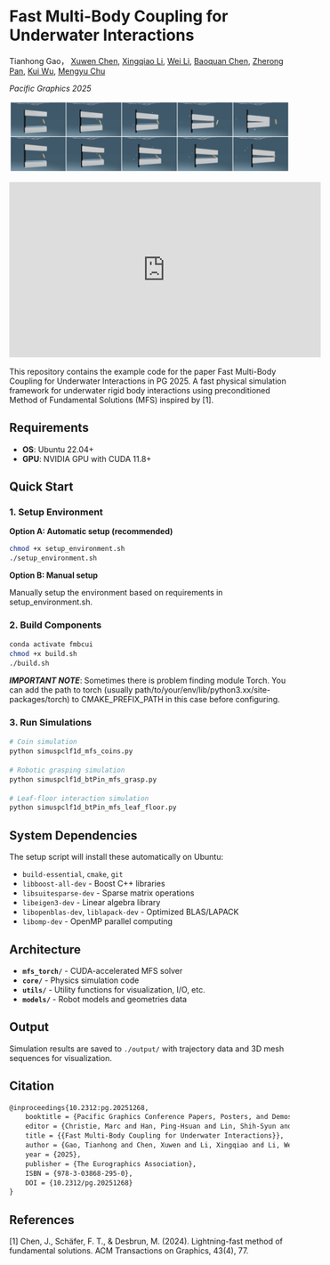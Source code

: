 # Fast Multi-Body Coupling for Underwater Interactions

Tianhong Gao，
[Xuwen Chen](https://xw-c.github.io/), 
[Xingqiao Li](https://li-xingqiao.github.io/), 
[Wei Li](https://lwkobe.github.io/), 
[Baoquan Chen](https://baoquanchen.info/), 
[Zherong Pan](https://dyingbrain.github.io/), 
[Kui Wu](https://kuiwuchn.github.io/), 
[Mengyu Chu](https://rachelcmy.github.io/)

*Pacific Graphics 2025*

[![我的项目演示视频](figure/teaser.jpg)](https://youtu.be/REQUUZX_NrQ?si=CdzLA3kteonSXQ7N)


<iframe width="560" height="315" src="https://www.youtube.com/embed/REQUUZX_NrQ" frameborder="0" allow="accelerometer; autoplay; clipboard-write; encrypted-media; gyroscope; picture-in-picture" allowfullscreen></iframe>

This repository contains the example code for the paper Fast Multi-Body Coupling for Underwater Interactions in PG 2025. A fast physical simulation framework for underwater rigid body interactions using preconditioned Method of Fundamental Solutions (MFS) inspired by [1].

## Requirements

- **OS**: Ubuntu 22.04+
- **GPU**: NVIDIA GPU with CUDA 11.8+

## Quick Start

### 1. Setup Environment

**Option A: Automatic setup (recommended)**
```bash
chmod +x setup_environment.sh
./setup_environment.sh
```

**Option B: Manual setup**

Manually setup the environment based on requirements in setup_environment.sh.

### 2. Build Components

```bash
conda activate fmbcui
chmod +x build.sh
./build.sh
```

***IMPORTANT NOTE***: Sometimes there is problem finding module Torch. You can add the path to torch (usually path/to/your/env/lib/python3.xx/site-packages/torch) to CMAKE_PREFIX_PATH in this case before configuring.

### 3. Run Simulations

```bash
# Coin simulation
python simuspclf1d_mfs_coins.py

# Robotic grasping simulation  
python simuspclf1d_btPin_mfs_grasp.py

# Leaf-floor interaction simulation
python simuspclf1d_btPin_mfs_leaf_floor.py
```

## System Dependencies

The setup script will install these automatically on Ubuntu:

- `build-essential`, `cmake`, `git`
- `libboost-all-dev` - Boost C++ libraries
- `libsuitesparse-dev` - Sparse matrix operations  
- `libeigen3-dev` - Linear algebra library
- `libopenblas-dev`, `liblapack-dev` - Optimized BLAS/LAPACK
- `libomp-dev` - OpenMP parallel computing

## Architecture

- **`mfs_torch/`** - CUDA-accelerated MFS solver
- **`core/`** - Physics simulation code
- **`utils/`** - Utility functions for visualization, I/O, etc.
- **`models/`** - Robot models and geometries data

## Output

Simulation results are saved to `./output/` with trajectory data and 3D mesh sequences for visualization.

## Citation

```latex
@inproceedings{10.2312:pg.20251268,
    booktitle = {Pacific Graphics Conference Papers, Posters, and Demos},
    editor = {Christie, Marc and Han, Ping-Hsuan and Lin, Shih-Syun and Pietroni, Nico and Schneider, Teseo and Tsai, Hsin-Ruey and Wang, Yu-Shuen and Zhang, Eugene},
    title = {{Fast Multi-Body Coupling for Underwater Interactions}},
    author = {Gao, Tianhong and Chen, Xuwen and Li, Xingqiao and Li, Wei and Chen, Baoquan and Pan, Zherong and Wu, Kui and Chu, Mengyu},
    year = {2025},
    publisher = {The Eurographics Association},
    ISBN = {978-3-03868-295-0},
    DOI = {10.2312/pg.20251268}
}
```

## References

[1] Chen, J., Schäfer, F. T., & Desbrun, M. (2024). Lightning-fast method of fundamental solutions. ACM Transactions on Graphics, 43(4), 77.

